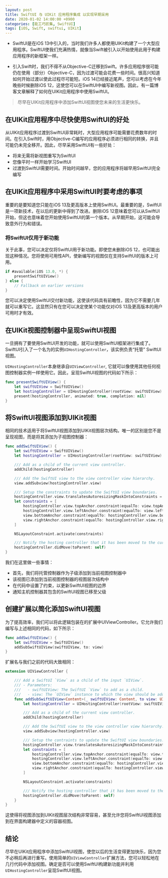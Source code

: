 ```yaml
---
layout: post
title: SwiftUI 与 UIKit 应用程序集成 以实现早期采用
date: 2020-01-02 14:00:00 +0900
categories: [能工巧匠集, SwiftUI]
tags: [iOS, Swift, swiftui, UIKit]
---
```



- SwiftUI是在iOS 13中引入的，当时我们许多人都使用UIKit构建了一个大型应用程序。SwiftUI使我们充满热情，就像当Swift被引入以开始使用此用于构建应用程序的新框架一样。

- 引入Swift时，我们不得不从Objective-C迁移到Swift。许多应用程序很可能仍在使用（部分）Objective-C，因为过渡可能会花费一些时间。很高兴知道如何开始过渡以使此过程尽可能短。iOS 14已经接近尾声，您可以考虑在今年晚些时候删除iOS 12，这使您可以在SwiftUI中编写新视图。因此，有一篇博客文章解释了如何在UIKit应用程序中使用SwiftUI。

> 尽早在UIKit应用程序中添加SwiftUI视图使您未来的生活更快乐。

## 在UIKit应用程序中尽快使用SwiftUI的好处
从UIKit应用程序过渡到SwiftUI非常耗时，大型应用程序可能需要花费数年的时间。在引入Swift时，用Objective-C编写的应用程序必须进行相同的转换，并且可能仍未完全移开。因此，尽早采用SwiftUI有一些好处：

- 将来无需将新视图重写为SwiftUI
- 您像平时一样开始学习SwiftUI
- 过渡到SwiftUI需要时间。开始时间越早，您的应用程序将越早用SwiftUI完全编写

## 在UIKit应用程序中采用SwiftUI时要考虑的事项
重要的是要知道您只能在iOS 13及更高版本上使用SwiftUI。最重要的是，SwiftUI是一项新技术，在以后的更新中得到了改进。删除iOS 12意味着您可以从SwiftUI开始，但这也意味着您开始使用SwiftUI的第一个版本。从早期开始，这可能会导致意外行为和错误。

### 将SwiftUI仅用于新功能
关于此事，您可以决定仅将SwiftUI用于新功能。即使您未删除iOS 12，也可能出现这种情况。您将使用可用性API，使新编写的视图仅在支持SwiftUI的版本上可用。

```swift
if #available(iOS 13.0, *) {
    presentSwiftUIView()
} else {
    // Fallback on earlier versions
}
```

您可以决定使用SwiftUI交付新功能，这使该代码具有前瞻性，因为它不需要几年就可以重写它。这显然只有在您可以决定使某个功能仅对iOS 13及更高版本的用户可用时才有效。

## 在UIKit视图控制器中呈现SwiftUI视图
一旦拥有了要使用SwiftUI开发的功能，就可以使用SwiftUI框架进行集成了。SwiftUI引入了一个名为的实例`UIHostingController`，该实例负责“托管” SwiftUI视图。

`UIHostingController`本身继承自`UIViewController`, 它就可以像使用其他任何视图控制器实例一样使用它。因此，呈现SwiftUI视图的代码如下所示：

```swift
func presentSwiftUIView() {
    let swiftUIView = SwiftUIView()
    let hostingController = UIHostingController(rootView: swiftUIView)
    present(hostingController, animated: true, completion: nil)
}
```

## 将SwiftUI视图添加到UIKit视图
相同的技术适用于将SwiftUI视图添加到UIKit视图层次结构。唯一的区别是您不是呈现视图，而是将其添加为子视图控制器：

```swift
func addSwiftUIView() {
    let swiftUIView = SwiftUIView()
    let hostingController = UIHostingController(rootView: swiftUIView)

    /// Add as a child of the current view controller.
    addChild(hostingController)

    /// Add the SwiftUI view to the view controller view hierarchy.
    view.addSubview(hostingController.view)

    /// Setup the constraints to update the SwiftUI view boundaries.
    hostingController.view.translatesAutoresizingMaskIntoConstraints = false
    let constraints = [
        hostingController.view.topAnchor.constraint(equalTo: view.topAnchor),
        hostingController.view.leftAnchor.constraint(equalTo: view.leftAnchor),
        view.bottomAnchor.constraint(equalTo: hostingController.view.bottomAnchor),
        view.rightAnchor.constraint(equalTo: hostingController.view.rightAnchor)
    ]

    NSLayoutConstraint.activate(constraints)

    /// Notify the hosting controller that it has been moved to the current view controller.
    hostingController.didMove(toParent: self)
}
```


我们在这里做一些事情：

- 首先，我们将托管控制器作为子级添加到当前视图控制器中
- 该视图已添加到当前视图控制器的视图层次结构中
- 在代码中设置了约束，以更新SwiftUI视图的边界
- 通知主机控制器其包含的SwiftUI视图已移至父级

## 创建扩展以简化添加SwiftUI视图
为了提高效率，我们可以将此逻辑包装在的扩展中UIViewController。它允许我们编写与上述相同的代码，如下所示：

```swift
func addSwiftUIView() {
    let swiftUIView = SwiftUIView()
    addSubSwiftUIView(swiftUIView, to: view)
}
```

扩展名与我们之前的代码大致相同：

```swift
extension UIViewController {

    /// Add a SwiftUI `View` as a child of the input `UIView`.
    /// - Parameters:
    ///   - swiftUIView: The SwiftUI `View` to add as a child.
    ///   - view: The `UIView` instance to which the view should be added.
    func addSubSwiftUIView<Content>(_ swiftUIView: Content, to view: UIView) where Content : View {
        let hostingController = UIHostingController(rootView: swiftUIView)

        /// Add as a child of the current view controller.
        addChild(hostingController)

        /// Add the SwiftUI view to the view controller view hierarchy.
        view.addSubview(hostingController.view)

        /// Setup the contraints to update the SwiftUI view boundaries.
        hostingController.view.translatesAutoresizingMaskIntoConstraints = false
        let constraints = [
            hostingController.view.topAnchor.constraint(equalTo: view.topAnchor),
            hostingController.view.leftAnchor.constraint(equalTo: view.leftAnchor),
            view.bottomAnchor.constraint(equalTo: hostingController.view.bottomAnchor),
            view.rightAnchor.constraint(equalTo: hostingController.view.rightAnchor)
        ]

        NSLayoutConstraint.activate(constraints)

        /// Notify the hosting controller that it has been moved to the current view controller.
        hostingController.didMove(toParent: self)
    }
}
```

这使得将视图添加到UIKit视图层次结构非常容易，甚至允许您将SwiftUI视图添加到在界面构建器中定义的容器视图。

## 结论
尽早在UIKit应用程序中添加SwiftUI视图，使您以后的生活变得更加快乐，因为您不必稍后再进行重写。使用简单的`UIViewController`扩展方法，您可以轻松地在几行代码中添加视图。确定是否可以使用SwiftUI构建新功能并利用`UIHostingController`呈现SwiftUI视图。